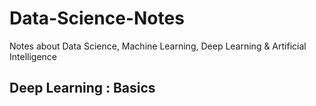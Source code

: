# Data-Science-Notes
Notes about Data Science, Machine Learning, Deep Learning &amp; Artificial Intelligence

## Deep Learning : Basics
